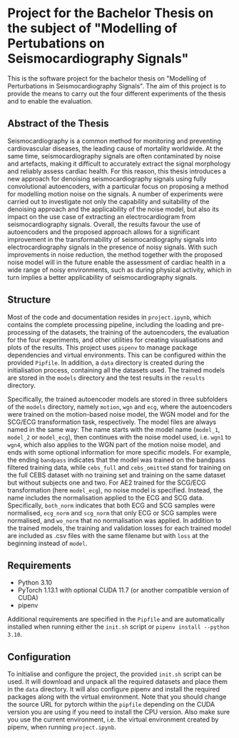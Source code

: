 # Project for the Bachelor Thesis on  the subject of "Modelling of Pertubations on Seismocardiography Signals"

This is the software project for the bachelor thesis on "Modelling of Perturbations in Seismocardiography Signals". The aim of this project is to provide the means to carry out the four different experiments of the thesis and to enable the evaluation.

## Abstract of the Thesis

Seismocardiography is a common method for monitoring and preventing cardiovascular diseases, the leading cause of mortality worldwide. At the same time, seismocardiography signals are often contaminated by noise and artefacts, making it difficult to accurately extract the signal morphology and reliably assess cardiac health. For this reason, this thesis introduces a new approach for denoising seismocardiography signals using fully convolutional autoencoders, with a particular focus on proposing a method for modelling motion noise on the signals. A number of experiments were carried out to investigate not only the capability and suitability of the denoising approach and the applicability of the noise model, but also its impact on the use case of extracting an electrocardiogram from seismocardiography signals. Overall, the results favour the use of autoencoders and the proposed approach allows for a significant improvement in the transformability of seismocardiography signals into electrocardiography signals in the presence of noisy signals. With such improvements in noise reduction, the method together with the proposed noise model will in the future enable the assessment of cardiac health in a wide range of noisy environments, such as during physical activity, which in turn implies a better applicability of seismocardiography signals.

## Structure

Most of the code and documentation resides in `project.ipynb`, which contains the complete processing pipeline, including the loading and pre-processing of the datasets, the training of the autoencoders, the evaluation for the four experiments, and other utilities for creating visualisations and plots of the results. This project uses `pipenv` to manage package dependencies and virtual environments. This can be configured within the provided `Pipfile`. In addition, a `data` directory is created during the initialisation process, containing all the datasets used. The trained models are stored in the `models` directory and the test results in the `results` directory.

Specifically, the trained autoencoder models are stored in three subfolders of the `models` directory, namely `motion`, `wgn` and `ecg`, where the autoencoders were trained on the motion-based noise model, the WGN model and for the SCG/ECG transformation task, respectively. The model files are always named in the same way: The name starts with the model name (`model_1`, `model_2` or `model_ecg`), then continues with the noise model used, i.e. `wgn1` to `wgn4`, which also applies to the WGN part of the motion noise model, and ends with some optional information for more specific models. For example, the ending `bandpass` indicates that the model was trained on the bandpass filtered training data, while `cebs_full` and `cebs_omitted` stand for training on the full CEBS dataset with no training set and training on the same dataset but without subjects one and two. For AE2 trained for the SCG/ECG transformation (here `model_ecg`), no noise model is specified. Instead, the name includes the normalisation applied to the ECG and SCG data. Specifically, `both_norm` indicates that both ECG and SCG samples were normalised, `ecg_norm` and `scg_norm` that only ECG or SCG samples were normalised, and `wo_norm` that no normalisation was applied. In addition to the trained models, the training and validation losses for each trained model are included as .csv files with the same filename but with `loss` at the beginning instead of `model`.

## Requirements

- Python 3.10
- PyTorch 1.13.1 with optional CUDA 11.7 (or another compatible version of CUDA)
- pipenv

Additional requirements are specified in the `Pipfile` and are automatically installed when running either the `init.sh` script or `pipenv install --python 3.10`.

## Configuration

To initialise and configure the project, the provided `init.sh` script can be used. It will download and unpack all the required datasets and place them in the `data` directory. It will also configure pipenv and install the required packages along with the virtual environment. Note that you should change the source URL for pytorch within the `pipfile` depending on the CUDA version you are using if you need to install the CPU version. Also make sure you use the current environment, i.e. the virtual environment created by pipenv, when running `project.ipynb`.